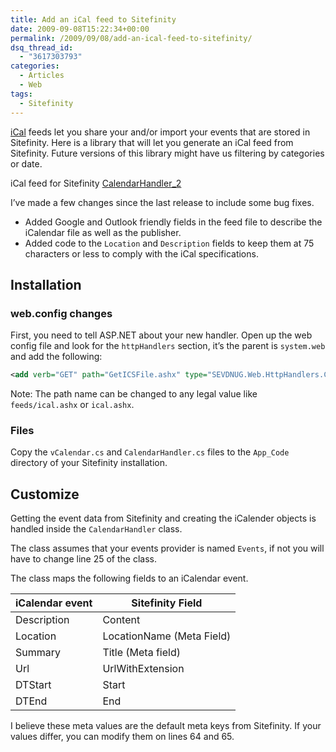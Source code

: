 ```yaml
---
title: Add an iCal feed to Sitefinity
date: 2009-09-08T15:22:34+00:00
permalink: /2009/09/08/add-an-ical-feed-to-sitefinity/
dsq_thread_id:
  - "3617303793"
categories:
  - Articles
  - Web
tags:
  - Sitefinity
---
```

[iCal](http://en.wikipedia.org/wiki/Ical "iCal on Wikipedia") feeds let you share your and/or import your events that are stored in Sitefinity.  Here is a library that will let you generate an iCal feed from Sitefinity. Future versions of this library might have us filtering by categories or date.

iCal feed for Sitefinity [CalendarHandler_2](/assets/downloads/CalendarHandler_2.zip)

I’ve made a few changes since the last release to include some bug fixes.

* Added Google and Outlook friendly fields in the feed file to describe the iCalendar file as well as the publisher.
* Added code to the `Location` and `Description` fields to keep them at 75 characters or less to comply with the iCal specifications.

## Installation

### web.config changes

First, you need to tell ASP.NET about your new handler. Open up the web config file and look for the `httpHandlers` section, it’s the parent is `system.web` and add the following:

```xml
<add verb="GET" path="GetICSFile.ashx" type="SEVDNUG.Web.HttpHandlers.CalendarHandler, App_Code"/>
```

Note: The path name can be changed to any legal value like `feeds/ical.ashx` or `ical.ashx`.

### Files

Copy the `vCalendar.cs` and `CalendarHandler.cs` files to the `App_Code` directory of your Sitefinity installation.

## Customize

Getting the event data from Sitefinity and creating the iCalender objects is handled inside the `CalendarHandler` class.

The class assumes that your events provider is named `Events`, if not you will have to change line 25 of the class.

The class maps the following fields to an iCalendar event.

|iCalendar event|Sitefinity Field|
|--- |--- |
|Description|Content|
|Location|LocationName (Meta Field)|
|Summary|Title (Meta field)|
|Url|UrlWithExtension|
|DTStart|Start|
|DTEnd|End|

I believe these meta values are the default meta keys from Sitefinity. If your values differ, you can modify them on lines 64 and 65.
